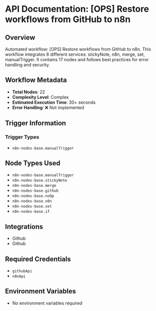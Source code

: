 # API Documentation: [OPS] Restore workflows from GitHub to n8n

## Overview
Automated workflow: [OPS] Restore workflows from GitHub to n8n. This workflow integrates 8 different services: stickyNote, n8n, merge, set, manualTrigger. It contains 17 nodes and follows best practices for error handling and security.

## Workflow Metadata
- **Total Nodes**: 22
- **Complexity Level**: Complex
- **Estimated Execution Time**: 30+ seconds
- **Error Handling**: ❌ Not implemented

## Trigger Information
### Trigger Types
- `n8n-nodes-base.manualTrigger`

## Node Types Used
- `n8n-nodes-base.manualTrigger`
- `n8n-nodes-base.stickyNote`
- `n8n-nodes-base.merge`
- `n8n-nodes-base.github`
- `n8n-nodes-base.noOp`
- `n8n-nodes-base.n8n`
- `n8n-nodes-base.set`
- `n8n-nodes-base.if`

## Integrations
- Github
- Github

## Required Credentials
- `githubApi`
- `n8nApi`

## Environment Variables
- No environment variables required
